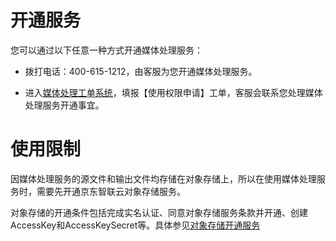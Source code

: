 # 开通服务

您可以通过以下任意一种方式开通媒体处理服务：

-   拨打电话：400-615-1212，由客服为您开通媒体处理服务。

-   进入[媒体处理工单系统](https://ticket.jdcloud.com/applyorder/form?cateId=352&questionId=821)，填报【使用权限申请】工单，客服会联系您处理媒体处理服务开通事宜。

# 使用限制

因媒体处理服务的源文件和输出文件均存储在对象存储上，所以在使用媒体处理服务时，需要先开通京东智联云对象存储服务。

对象存储的开通条件包括完成实名认证、同意对象存储服务条款并开通、创建AccessKey和AccessKeySecret等。具体参见[对象存储开通服务](../../../Storage-and-CDN/Object-Storage-Service/Getting-Started/Sign-Up-Service-1.md)

